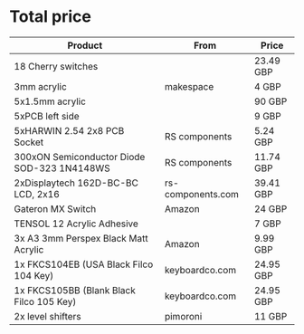 # Total price

Product                                     | From               | Price
---                                         | ---                | ---
18 Cherry switches                          |                    | 23.49 GBP
3mm acrylic                                 | makespace          | 4 GBP
5x1.5mm acrylic                             |                    | 90 GBP 
5xPCB left side                             |                    | 9 GBP 
5xHARWIN 2.54 2x8 PCB Socket                | RS components      | 5.24 GBP
300xON Semiconductor Diode SOD-323 1N4148WS | RS components      | 11.74 GBP
2xDisplaytech 162D-BC-BC LCD, 2x16          | rs-components.com  | 39.41 GBP
Gateron MX Switch                           | Amazon             | 24 GBP
TENSOL 12 Acrylic Adhesive                  |                    | 7 GBP
3x A3 3mm Perspex Black Matt Acrylic        | Amazon             | 9.99 GBP
1x FKCS104EB (USA Black Filco 104 Key)      | keyboardco.com     | 24.95 GBP  
1x FKCS105BB (Blank Black Filco 105 Key)    | keyboardco.com     | 24.95 GBP
2x level shifters                           | pimoroni           | 11 GBP
